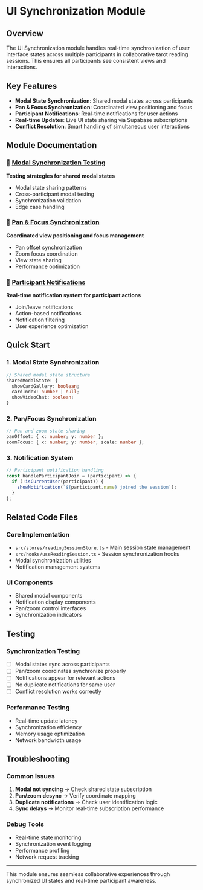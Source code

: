 # UI Synchronization Module

## Overview

The UI Synchronization module handles real-time synchronization of user interface states across multiple participants in collaborative tarot reading sessions. This ensures all participants see consistent views and interactions.

## Key Features

- **Modal State Synchronization**: Shared modal states across participants
- **Pan & Focus Synchronization**: Coordinated view positioning and focus
- **Participant Notifications**: Real-time notifications for user actions
- **Real-time Updates**: Live UI state sharing via Supabase subscriptions
- **Conflict Resolution**: Smart handling of simultaneous user interactions

## Module Documentation

### 🔄 [Modal Synchronization Testing](./modal-synchronization-testing.md)
**Testing strategies for shared modal states**
- Modal state sharing patterns
- Cross-participant modal testing
- Synchronization validation
- Edge case handling

### 🎯 [Pan & Focus Synchronization](./pan-focus-synchronization.md)
**Coordinated view positioning and focus management**
- Pan offset synchronization
- Zoom focus coordination
- View state sharing
- Performance optimization

### 🔔 [Participant Notifications](./participant-notifications.md)
**Real-time notification system for participant actions**
- Join/leave notifications
- Action-based notifications
- Notification filtering
- User experience optimization

## Quick Start

### 1. Modal State Synchronization
```typescript
// Shared modal state structure
sharedModalState: {
  showCardGallery: boolean;
  cardIndex: number | null;
  showVideoChat: boolean;
}
```

### 2. Pan/Focus Synchronization
```typescript
// Pan and zoom state sharing
panOffset: { x: number; y: number };
zoomFocus: { x: number; y: number; scale: number };
```

### 3. Notification System
```typescript
// Participant notification handling
const handleParticipantJoin = (participant) => {
  if (!isCurrentUser(participant)) {
    showNotification(`${participant.name} joined the session`);
  }
};
```

## Related Code Files

### Core Implementation
- `src/stores/readingSessionStore.ts` - Main session state management
- `src/hooks/useReadingSession.ts` - Session synchronization hooks
- Modal synchronization utilities
- Notification management systems

### UI Components
- Shared modal components
- Notification display components
- Pan/zoom control interfaces
- Synchronization indicators

## Testing

### Synchronization Testing
- [ ] Modal states sync across participants
- [ ] Pan/zoom coordinates synchronize properly
- [ ] Notifications appear for relevant actions
- [ ] No duplicate notifications for same user
- [ ] Conflict resolution works correctly

### Performance Testing
- Real-time update latency
- Synchronization efficiency
- Memory usage optimization
- Network bandwidth usage

## Troubleshooting

### Common Issues
1. **Modal not syncing** → Check shared state subscription
2. **Pan/zoom desync** → Verify coordinate mapping
3. **Duplicate notifications** → Check user identification logic
4. **Sync delays** → Monitor real-time subscription performance

### Debug Tools
- Real-time state monitoring
- Synchronization event logging
- Performance profiling
- Network request tracking

---

This module ensures seamless collaborative experiences through synchronized UI states and real-time participant awareness. 